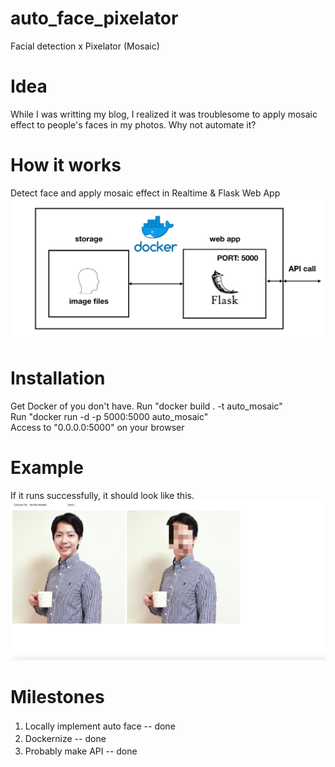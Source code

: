 # auto_face_pixelator
Facial detection x Pixelator (Mosaic)

# Idea
While I was writting my blog, I realized it was troublesome to apply mosaic effect to people's faces in my photos.
Why not automate it?

# How it works
Detect face and apply mosaic effect in Realtime & Flask Web App
![Screenshot](architecture.png)
# Installation
Get Docker of you don't have.
Run "docker build . -t auto_mosaic"  
Run "docker run -d -p 5000:5000 auto_mosaic"  
Access to "0.0.0.0:5000" on your browser

# Example
If it runs successfully, it should look like this.
![Screenshot](screenshot.png)

# Milestones
1. Locally implement auto face -- done　　
2. Dockernize -- done　　
3. Probably make API -- done　　
